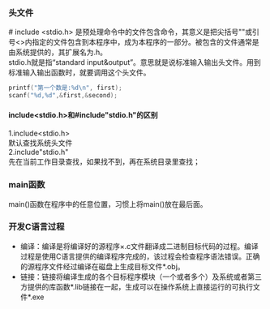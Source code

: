 ### 头文件
\# include <stdio.h> 是预处理命令中的文件包含命令，其意义是把尖括号""或引号<>内指定的文件包含到本程序中，成为本程序的一部分。被包含的文件通常是由系统提供的，其扩展名为.h。  
stdio.h就是指“standard input&output”。意思就是说标准输入输出头文件。用到标准输入输出函数时，就要调用这个头文件。  
```C
printf("第一个数是:%d\n", first);
scanf("%d,%d",&first,&second);
```

#### include<stdio.h>和#include"stdio.h"的区别
1.include<stdio.h>  
默认查找系统头文件  
2.include"stdio.h"  
先在当前工作目录查找，如果找不到，再在系统目录里查找；  

### main函数
main()函数在程序中的任意位置，习惯上将main()放在最后面。  

### 开发C语言过程
- 编译：编译是将编译好的源程序×.c文件翻译成二进制目标代码的过程。编译过程是使用C语言提供的编译程序完成的，该过程会检查程序语法错误。正确的源程序文件经过编译在磁盘上生成目标文件\*.obj。  
- 链接：链接将编译生成的各个目标程序模块（一个或者多个）及系统或者第三方提供的库函数\*.lib链接在一起，生成可以在操作系统上直接运行的可执行文件\*.exe  
